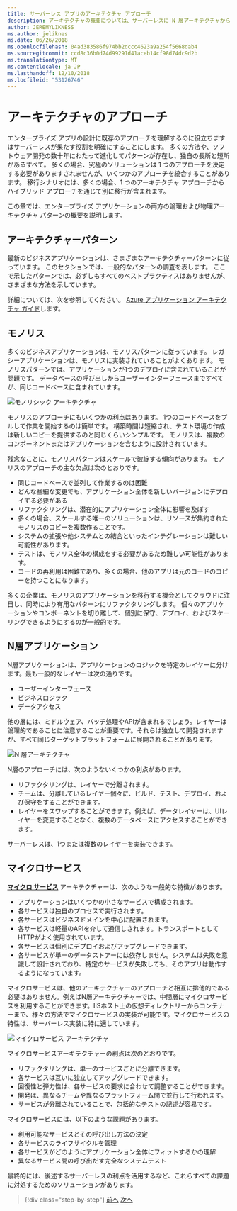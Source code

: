 ```yaml
---
title: サーバーレス アプリのアーキテクチャ アプローチ
description: アーキテクチャの概要については、サーバーレスに N 層アーキテクチャからのクラウド ベースのエンタープライズ アプリケーションを構築するために近くなります。
author: JEREMYLIKNESS
ms.author: jeliknes
ms.date: 06/26/2018
ms.openlocfilehash: 04ad383586f974bb2dccc4623a9a254f5668dab4
ms.sourcegitcommit: ccd8c36b0d74d99291d41aceb14cf98d74dc9d2b
ms.translationtype: MT
ms.contentlocale: ja-JP
ms.lasthandoff: 12/10/2018
ms.locfileid: "53126746"
---
```

# <a name="architecture-approaches"></a>アーキテクチャのアプローチ

エンタープライズ アプリの設計に既存のアプローチを理解するのに役立ちますはサーバーレスが果たす役割を明確にすることにします。 多くの方法や、ソフトウェア開発の数十年にわたって進化してパターンが存在し、独自の長所と短所があるすべて。 多くの場合、究極のソリューションは 1 つのアプローチを決定する必要がありますされませんが、いくつかのアプローチを統合することがあります。 移行シナリオには、多くの場合、1 つのアーキテクチャ アプローチからハイブリッド アプローチを通じて別に移行が含まれます。

この章では、エンタープライズ アプリケーションの両方の論理および物理アーキテクチャ パターンの概要を説明します。

## <a name="architecture-patterns"></a>アーキテクチャーパターン

最新のビジネスアプリケーションは、さまざまなアーキテクチャーパターンに従っています。 このセクションでは、一般的なパターンの調査を表します。 ここで示したパターンでは、必ずしもすべてのベストプラクティスはありませんが、さまざまな方法を示しています。

詳細については、次を参照してください。 [Azure アプリケーション アーキテクチャ ガイド](https://docs.microsoft.com/azure/architecture/guide/)します。

## <a name="monoliths"></a>モノリス

多くのビジネスアプリケーションは、モノリスパターンに従っています。 レガシーアプリケーションは、モノリスに実装されていることがよくあります。 モノリスパターンでは、アプリケーションが1つのデプロイに含まれていることが問題です。 データベースの呼び出しからユーザーインターフェースまですべてが、同じコードベースに含まれています。

![モノリシック アーキテクチャ](./media/monolith-architecture.png)

モノリスのアプローチにもいくつかの利点はあります。 1つのコードベースをプルして作業を開始するのは簡単です。 構築時間は短縮され、テスト環境の作成は新しいコピーを提供するのと同じくらいシンプルです。 モノリスは、複数のコンポーネントまたはアプリケーションを含むように設計されています。

残念なことに、モノリスパターンはスケールで破綻する傾向があります。 モノリスのアプローチの主な欠点は次のとおりです。

* 同じコードベースで並列して作業するのは困難
* どんな些細な変更でも、アプリケーション全体を新しいバージョンにデプロイする必要がある
* リファクタリングは、潜在的にアプリケーション全体に影響を及ぼす
* 多くの場合、スケールする唯一のソリューションは、リソースが集約されたモノリスのコピーを複数作ることです。
* システムの拡張や他システムとの結合といったインテグレーションは難しい可能性があります。
* テストは、モノリス全体の構成をする必要があるため難しい可能性があります。
* コードの再利用は困難であり、多くの場合、他のアプリは元のコードのコピーを持つことになります。

多くの企業は、モノリスのアプリケーションを移行する機会としてクラウドに注目し、同時により有用なパターンにリファクタリングします。 個々のアプリケーションやコンポーネントを切り離して、個別に保守、デプロイ、およびスケーリングできるようにするのが一般的です。

## <a name="n-layer-applications"></a>N層アプリケーション

N層アプリケーションは、アプリケーションのロジックを特定のレイヤーに分けます。最も一般的なレイヤーは次の通りです。

* ユーザーインターフェース
* ビジネスロジック
* データアクセス

他の層には、ミドルウェア、バッチ処理やAPIが含まれるでしょう。レイヤーは論理的であることに注意することが重要です。それらは独立して開発されますが、すべて同じターゲットプラットフォームに展開されることがあります。

![N 層アーキテクチャ](./media/n-layer-architecture.png)

N層のアプローチには、次のようないくつかの利点があります。

* リファクタリングは、レイヤーで分離されます。
* チームは、分離しているレイヤー個々に、ビルド、テスト、デプロイ、および保守をすることができます。
* レイヤーをスワップすることができます。例えば、データレイヤーは、UIレイヤーを変更することなく、複数のデータベースにアクセスすることができます。

サーバーレスは、1つまたは複数のレイヤーを実装できます。

## <a name="microservices"></a>マイクロサービス

**[マイクロ サービス](https://docs.microsoft.com/azure/architecture/guide/architecture-styles/microservices)** アーキテクチャーは、次のような一般的な特徴があります。

* アプリケーションはいくつかの小さなサービスで構成されます。
* 各サービスは独自のプロセスで実行されます。
* 各サービスはビジネスドメインを中心に配置されます。
* 各サービスは軽量のAPIを介して通信しされます。トランスポートとしてHTTPがよく使用されています。
* 各サービスは個別にデプロイおよびアップグレードできます。
* 各サービスが単一のデータストアーには依存しません。システムは失敗を意識して設計されており、特定のサービスが失敗しても、そのアプリは動作するようになっています。

マイクロサービスは、他のアーキテクチャーのアプローチと相互に排他的である必要はありません。例えばN層アーキテクチャーでは、中間層にマイクロサービスを利用することができます。IISホスト上の仮想ディレクトリーからコンテナーまで、様々の方法でマイクロサービスの実装が可能です。マイクロサービスの特性は、サーバーレス実装に特に適しています。

![マイクロサービス アーキテクチャ](./media/microservices-architecture.png)

マイクロサービスアーキテクチャーの利点は次のとおりです。

* リファクタリングは、単一のサービスごとに分離できます。
* 各サービスは互いに独立してアップグレードできます。
* 回復性と弾力性は、各サービスの要求に合わせて調整することができます。
* 開発は、異なるチームや異なるプラットフォーム間で並行して行われます。
* サービスが分離されていることで、包括的なテストの記述が容易です。

マイクロサービスには、以下のような課題があります。

* 利用可能なサービスとその呼び出し方法の決定
* 各サービスのライフサイクルを管理
* 各サービスがどのようにアプリケーション全体にフィットするかの理解
* 異なるサービス間の呼び出だす完全なシステムテスト

最終的には、後述するサーバーレスの利点を活用するなど、これらすべての課題に対処するためのソリューションがあります。

>[!div class="step-by-step"]
>[前へ](index.md)
>[次へ](architecture-deployment-approaches.md)
